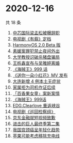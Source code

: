 # 2020-12-16

共 18 条

<!-- BEGIN -->
<!-- 最后更新时间 Wed Dec 16 2020 22:05:05 GMT+0800 (CST) -->
1. [中芯国际梁孟松被曝辞职](https://www.zhihu.com/search?q=梁孟松)
1. [电视剧《有翡》定档](https://www.zhihu.com/search?q=有翡)
1. [HarmonyOS 2.0 Beta 版](https://www.zhihu.com/search?q=鸿蒙os2.0)
1. [素媛案罪犯禁止夜间外出](https://www.zhihu.com/search?q=素媛案)
1. [大学教授识破杀猪盘骗局](https://www.zhihu.com/search?q=杀猪盘)
1. [王栎鑫宣布与吴雅婷离婚](https://www.zhihu.com/search?q=王栎鑫吴雅婷)
1. [《海贼王》999 话](https://www.zhihu.com/search?q=海贼王)
1. [《送你一朵小红花》MV 发布](https://www.zhihu.com/search?q=送你一朵小红花)
1. [大连新增 4 例本土无症状](https://www.zhihu.com/search?q=大连疫情)
1. [家属拒为司机作证后续](https://www.zhihu.com/search?q=救婴儿闯红灯)
1. [「百香果女童」案新案情](https://www.zhihu.com/search?q=百香果女孩)
1. [《海贼王》999话](https://www.zhihu.com/search?q=海贼王)
1. [EDG.Clearlove 重返峡谷](https://www.zhihu.com/search?q=厂长复出)
1. [电视剧《巡回检察组》](https://www.zhihu.com/search?q=巡回检察组)
1. [京东金融就短视频致歉](https://www.zhihu.com/search?q=京东金融)
1. [进击的巨人最终季第二集](https://www.zhihu.com/search?q=进击的巨人第四季)
1. [我国宫颈癌呈年轻化趋势](https://www.zhihu.com/search?q=宫颈癌)
1. [苹果可能考虑移除充电线](https://www.zhihu.com/search?q=苹果充电线)
<!-- END -->
